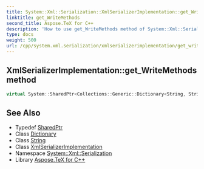 ```yaml
---
title: System::Xml::Serialization::XmlSerializerImplementation::get_WriteMethods method
linktitle: get_WriteMethods
second_title: Aspose.TeX for C++
description: 'How to use get_WriteMethods method of System::Xml::Serialization::XmlSerializerImplementation class in C++.'
type: docs
weight: 500
url: /cpp/system.xml.serialization/xmlserializerimplementation/get_writemethods/
---
```

## XmlSerializerImplementation::get_WriteMethods method




```cpp
virtual System::SharedPtr<Collections::Generic::Dictionary<String, String>> System::Xml::Serialization::XmlSerializerImplementation::get_WriteMethods()
```

## See Also

* Typedef [SharedPtr](../../../system/sharedptr/)
* Class [Dictionary](../../../system.collections.generic/dictionary/)
* Class [String](../../../system/string/)
* Class [XmlSerializerImplementation](../)
* Namespace [System::Xml::Serialization](../../)
* Library [Aspose.TeX for C++](../../../)
